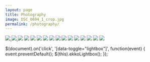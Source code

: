 ```yaml
---
layout: page
title: Photography
image: DSC_0694_1_crop.jpg
permalink: /photography/
---
```

<a href="../img/DSC_0039.JPG" data-toggle="lightbox" data-gallery="photography">
  <img src="../img/DSC_0039.JPG"/>
</a>

<a href="../img/DSC_0533.JPG" data-toggle="lightbox" data-gallery="photography">
  <img src="../img/DSC_0533.JPG"/>
</a>

<img src="../img/DSC_0355.JPG"/>

<img src="../img/DSC_0574.JPG"/>

<img src="../img/IMG_0169.JPG"/>

<img src="../img/IMG_0138.JPG"/>

<img src="../img/IMG_0193.JPG"/>

<img src="../img/IMG_0243.JPG"/>

<img src="../img/DSC_0337.JPG"/>

<img src="../img/DSC_0134.JPG"/>

<img src="../img/DSC_0772.JPG"/>

<img src="../img/DSC_0847.JPG"/>

<img src="../img/IMG_0093.JPG"/>

<img src="../img/IMG_0126.JPG"/>

<img src="../img/IMG_0226.JPG"/>

<img src="../img/IMG_0008.JPG"/>

$(document).on('click', '[data-toggle="lightbox"]', function(event) {
                event.preventDefault();
                $(this).ekkoLightbox();
            });
